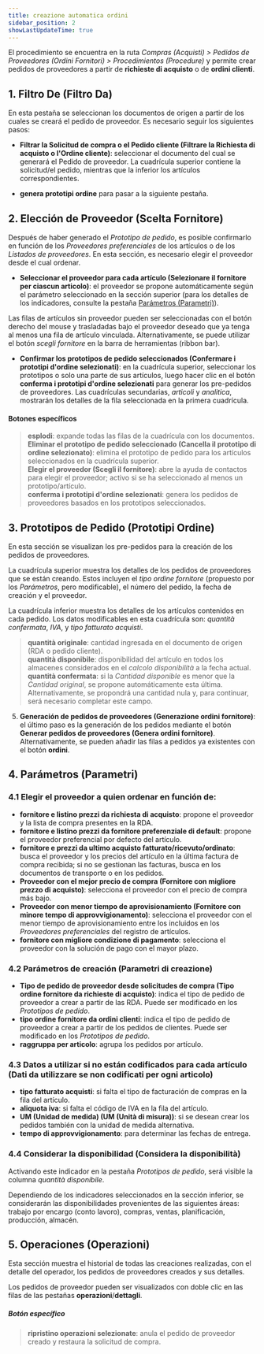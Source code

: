 ```yaml
---
title: creazione automatica ordini
sidebar_position: 2
showLastUpdateTime: true
---
```


El procedimiento se encuentra en la ruta *Compras (Acquisti) > Pedidos de Proveedores (Ordini Fornitori) > Procedimientos (Procedure)* y permite crear pedidos de proveedores a partir de **richieste di acquisto** o de **ordini clienti**.

## 1. Filtro De (Filtro Da)

En esta pestaña se seleccionan los documentos de origen a partir de los cuales se creará el pedido de proveedor. Es necesario seguir los siguientes pasos:

- **Filtrar la Solicitud de compra o el Pedido cliente (Filtrare la Richiesta di acquisto o l'Ordine cliente)**: seleccionar el documento del cual se generará el Pedido de proveedor. La cuadrícula superior contiene la solicitud/el pedido, mientras que la inferior los artículos correspondientes.

- **genera prototipi ordine** para pasar a la siguiente pestaña.

## 2. Elección de Proveedor (Scelta Fornitore)

Después de haber generado el *Prototipo de pedido*, es posible confirmarlo en función de los *Proveedores preferenciales* de los artículos o de los *Listados de proveedores*. En esta sección, es necesario elegir el proveedor desde el cual ordenar.

- **Seleccionar el proveedor para cada artículo (Selezionare il fornitore per ciascun articolo)**: el proveedor se propone automáticamente según el parámetro seleccionado en la sección superior (para los detalles de los indicadores, consulte la pestaña [Parámetros (Parametri)](/docs/purchase/purchase-orders/procedures/create-purchase-orders-from-purchase-requests)).

Las filas de artículos sin proveedor pueden ser seleccionadas con el botón derecho del mouse y trasladadas bajo el proveedor deseado que ya tenga al menos una fila de artículo vinculada. Alternativamente, se puede utilizar el botón *scegli fornitore* en la barra de herramientas (ribbon bar).

- **Confirmar los prototipos de pedido seleccionados (Confermare i prototipi d'ordine selezionati)**: en la cuadrícula superior, seleccionar los prototipos o solo una parte de sus artículos, luego hacer clic en el botón **conferma i prototipi d'ordine selezionati** para generar los pre-pedidos de proveedores. Las cuadrículas secundarias, *articoli* y *analitica*, mostrarán los detalles de la fila seleccionada en la primera cuadrícula.

#### Botones específicos

> **esplodi**: expande todas las filas de la cuadrícula con los documentos.  
> **Eliminar el prototipo de pedido seleccionado (Cancella il prototipo di ordine selezionato)**: elimina el prototipo de pedido para los artículos seleccionados en la cuadrícula superior.  
> **Elegir el proveedor (Scegli il fornitore)**: abre la ayuda de contactos para elegir el proveedor; activo si se ha seleccionado al menos un prototipo/artículo.  
> **conferma i prototipi d'ordine selezionati**: genera los pedidos de proveedores basados en los prototipos seleccionados.

## 3. Prototipos de Pedido (Prototipi Ordine)

En esta sección se visualizan los pre-pedidos para la creación de los pedidos de proveedores.

La cuadrícula superior muestra los detalles de los pedidos de proveedores que se están creando. Estos incluyen el *tipo ordine fornitore* (propuesto por los *Parámetros*, pero modificable), el número del pedido, la fecha de creación y el proveedor.

La cuadrícula inferior muestra los detalles de los artículos contenidos en cada pedido. Los datos modificables en esta cuadrícula son: *quantità confermata*, *IVA*, y *tipo fatturato acquisti*.

> **quantità originale**: cantidad ingresada en el documento de origen (RDA o pedido cliente).  
> **quantità disponibile**: disponibilidad del artículo en todos los almacenes considerados en el *calcolo disponibilità* a la fecha actual.  
> **quantità confermata**: si la *Cantidad disponible* es menor que la *Cantidad original*, se propone automáticamente esta última. Alternativamente, se propondrá una cantidad nula y, para continuar, será necesario completar este campo.

5. **Generación de pedidos de proveedores (Generazione ordini fornitore)**: el último paso es la generación de los pedidos mediante el botón **Generar pedidos de proveedores (Genera ordini fornitore)**. Alternativamente, se pueden añadir las filas a pedidos ya existentes con el botón **ordini**.

## 4. Parámetros (Parametri)

### 4.1 Elegir el proveedor a quien ordenar en función de:

- **fornitore e listino prezzi da richiesta di acquisto**: propone el proveedor y la lista de compra presentes en la RDA.  
- **fornitore e listino prezzi da fornitore preferenziale di default**: propone el proveedor preferencial por defecto del artículo.  
- **fornitore e prezzi da ultimo acquisto fatturato/ricevuto/ordinato**: busca el proveedor y los precios del artículo en la última factura de compra recibida; si no se gestionan las facturas, busca en los documentos de transporte o en los pedidos.  
- **Proveedor con el mejor precio de compra (Fornitore con migliore prezzo di acquisto)**: selecciona el proveedor con el precio de compra más bajo.  
- **Proveedor con menor tiempo de aprovisionamiento (Fornitore con minore tempo di approvvigionamento)**: selecciona el proveedor con el menor tiempo de aprovisionamiento entre los incluidos en los *Proveedores preferenciales* del registro de artículos.  
- **fornitore con migliore condizione di pagamento**: selecciona el proveedor con la solución de pago con el mayor plazo.

### 4.2 Parámetros de creación (Parametri di creazione)

- **Tipo de pedido de proveedor desde solicitudes de compra (Tipo ordine fornitore da richieste di acquisto)**: indica el tipo de pedido de proveedor a crear a partir de las RDA. Puede ser modificado en los *Prototipos de pedido*.  
- **tipo ordine fornitore da ordini clienti**: indica el tipo de pedido de proveedor a crear a partir de los pedidos de clientes. Puede ser modificado en los *Prototipos de pedido*.  
- **raggruppa per articolo**: agrupa los pedidos por artículo.

### 4.3 Datos a utilizar si no están codificados para cada artículo (Dati da utilizzare se non codificati per ogni articolo)

- **tipo fatturato acquisti**: si falta el tipo de facturación de compras en la fila del artículo.  
- **aliquota iva**: si falta el código de IVA en la fila del artículo.  
- **UM (Unidad de medida) (UM (Unità di misura))**: si se desean crear los pedidos también con la unidad de medida alternativa.  
- **tempo di approvvigionamento**: para determinar las fechas de entrega.

### 4.4 Considerar la disponibilidad (Considera la disponibilità)

Activando este indicador en la pestaña *Prototipos de pedido*, será visible la columna *quantità disponibile*.

Dependiendo de los indicadores seleccionados en la sección inferior, se considerarán las disponibilidades provenientes de las siguientes áreas: trabajo por encargo (conto lavoro), compras, ventas, planificación, producción, almacén.

## 5. Operaciones (Operazioni)

Esta sección muestra el historial de todas las creaciones realizadas, con el detalle del operador, los pedidos de proveedores creados y sus detalles.

Los pedidos de proveedor pueden ser visualizados con doble clic en las filas de las pestañas **operazioni**/**dettagli**.

##### Botón específico

> **ripristino operazioni selezionate**: anula el pedido de proveedor creado y restaura la solicitud de compra.
